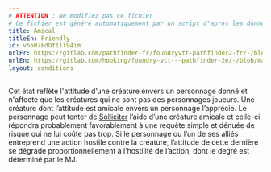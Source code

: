 ```yaml
---
# ATTENTION : Ne modifiez pas ce fichier
# Ce fichier est généré automatiquement par un script d'après les données du module Foundry VTT officiel et de sa traduction
title: Amical
titleEn: Friendly
id: v66R7FdOf11l94im
urlFr: https://gitlab.com/pathfinder-fr/foundryvtt-pathfinder2-fr/-/blob/master/data/conditionitems/v66R7FdOf11l94im.htm
urlEn: https://gitlab.com/hooking/foundry-vtt---pathfinder-2e/-/blob/master/packs/data/conditionitems.db/friendly.json
layout: conditions
---
```

Cet état reflète l'attitude d’une créature envers un personnage donné et n'affecte que les créatures qui ne sont pas des personnages joueurs. Une créature dont l’attitude est amicale envers un personnage l’apprécie. Le personnage peut tenter de [Solliciter](../actions/solliciter.html) l’aide d’une créature amicale et celle-ci répondra probablement favorablement à une requête simple et dénuée de risque qui ne lui coûte pas trop. Si le personnage ou l’un de ses alliés entreprend une action hostile contre la créature, l’attitude de cette dernière se dégrade proportionnellement à l’hostilité de l’action, dont le degré est déterminé par le MJ.
